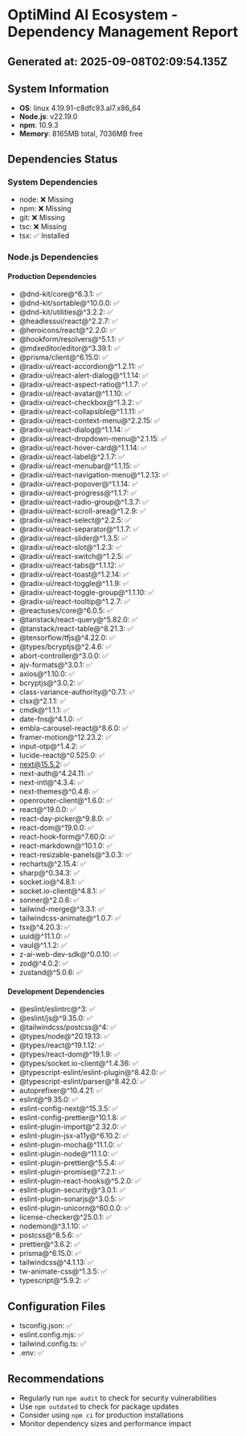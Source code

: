# OptiMind AI Ecosystem - Dependency Management Report

## Generated at: 2025-09-08T02:09:54.135Z

## System Information
- **OS**: linux 4.19.91-c8dfc93.al7.x86_64
- **Node.js**: v22.19.0
- **npm**: 10.9.3
- **Memory**: 8165MB total, 7036MB free

## Dependencies Status

### System Dependencies
- node: ❌ Missing
- npm: ❌ Missing
- git: ❌ Missing
- tsc: ❌ Missing
- tsx: ✅ Installed

### Node.js Dependencies

#### Production Dependencies
- @dnd-kit/core@^6.3.1: ✅
- @dnd-kit/sortable@^10.0.0: ✅
- @dnd-kit/utilities@^3.2.2: ✅
- @headlessui/react@^2.2.7: ✅
- @heroicons/react@^2.2.0: ✅
- @hookform/resolvers@^5.1.1: ✅
- @mdxeditor/editor@^3.39.1: ✅
- @prisma/client@^6.15.0: ✅
- @radix-ui/react-accordion@^1.2.11: ✅
- @radix-ui/react-alert-dialog@^1.1.14: ✅
- @radix-ui/react-aspect-ratio@^1.1.7: ✅
- @radix-ui/react-avatar@^1.1.10: ✅
- @radix-ui/react-checkbox@^1.3.2: ✅
- @radix-ui/react-collapsible@^1.1.11: ✅
- @radix-ui/react-context-menu@^2.2.15: ✅
- @radix-ui/react-dialog@^1.1.14: ✅
- @radix-ui/react-dropdown-menu@^2.1.15: ✅
- @radix-ui/react-hover-card@^1.1.14: ✅
- @radix-ui/react-label@^2.1.7: ✅
- @radix-ui/react-menubar@^1.1.15: ✅
- @radix-ui/react-navigation-menu@^1.2.13: ✅
- @radix-ui/react-popover@^1.1.14: ✅
- @radix-ui/react-progress@^1.1.7: ✅
- @radix-ui/react-radio-group@^1.3.7: ✅
- @radix-ui/react-scroll-area@^1.2.9: ✅
- @radix-ui/react-select@^2.2.5: ✅
- @radix-ui/react-separator@^1.1.7: ✅
- @radix-ui/react-slider@^1.3.5: ✅
- @radix-ui/react-slot@^1.2.3: ✅
- @radix-ui/react-switch@^1.2.5: ✅
- @radix-ui/react-tabs@^1.1.12: ✅
- @radix-ui/react-toast@^1.2.14: ✅
- @radix-ui/react-toggle@^1.1.9: ✅
- @radix-ui/react-toggle-group@^1.1.10: ✅
- @radix-ui/react-tooltip@^1.2.7: ✅
- @reactuses/core@^6.0.5: ✅
- @tanstack/react-query@^5.82.0: ✅
- @tanstack/react-table@^8.21.3: ✅
- @tensorflow/tfjs@^4.22.0: ✅
- @types/bcryptjs@^2.4.6: ✅
- abort-controller@^3.0.0: ✅
- ajv-formats@^3.0.1: ✅
- axios@^1.10.0: ✅
- bcryptjs@^3.0.2: ✅
- class-variance-authority@^0.7.1: ✅
- clsx@^2.1.1: ✅
- cmdk@^1.1.1: ✅
- date-fns@^4.1.0: ✅
- embla-carousel-react@^8.6.0: ✅
- framer-motion@^12.23.2: ✅
- input-otp@^1.4.2: ✅
- lucide-react@^0.525.0: ✅
- next@15.5.2: ✅
- next-auth@^4.24.11: ✅
- next-intl@^4.3.4: ✅
- next-themes@^0.4.6: ✅
- openrouter-client@^1.6.0: ✅
- react@^19.0.0: ✅
- react-day-picker@^9.8.0: ✅
- react-dom@^19.0.0: ✅
- react-hook-form@^7.60.0: ✅
- react-markdown@^10.1.0: ✅
- react-resizable-panels@^3.0.3: ✅
- recharts@^2.15.4: ✅
- sharp@^0.34.3: ✅
- socket.io@^4.8.1: ✅
- socket.io-client@^4.8.1: ✅
- sonner@^2.0.6: ✅
- tailwind-merge@^3.3.1: ✅
- tailwindcss-animate@^1.0.7: ✅
- tsx@^4.20.3: ✅
- uuid@^11.1.0: ✅
- vaul@^1.1.2: ✅
- z-ai-web-dev-sdk@^0.0.10: ✅
- zod@^4.0.2: ✅
- zustand@^5.0.6: ✅

#### Development Dependencies
- @eslint/eslintrc@^3: ✅
- @eslint/js@^9.35.0: ✅
- @tailwindcss/postcss@^4: ✅
- @types/node@^20.19.13: ✅
- @types/react@^19.1.12: ✅
- @types/react-dom@^19.1.9: ✅
- @types/socket.io-client@^1.4.36: ✅
- @typescript-eslint/eslint-plugin@^8.42.0: ✅
- @typescript-eslint/parser@^8.42.0: ✅
- autoprefixer@^10.4.21: ✅
- eslint@^9.35.0: ✅
- eslint-config-next@^15.3.5: ✅
- eslint-config-prettier@^10.1.8: ✅
- eslint-plugin-import@^2.32.0: ✅
- eslint-plugin-jsx-a11y@^6.10.2: ✅
- eslint-plugin-mocha@^11.1.0: ✅
- eslint-plugin-node@^11.1.0: ✅
- eslint-plugin-prettier@^5.5.4: ✅
- eslint-plugin-promise@^7.2.1: ✅
- eslint-plugin-react-hooks@^5.2.0: ✅
- eslint-plugin-security@^3.0.1: ✅
- eslint-plugin-sonarjs@^3.0.5: ✅
- eslint-plugin-unicorn@^60.0.0: ✅
- license-checker@^25.0.1: ✅
- nodemon@^3.1.10: ✅
- postcss@^8.5.6: ✅
- prettier@^3.6.2: ✅
- prisma@^6.15.0: ✅
- tailwindcss@^4.1.13: ✅
- tw-animate-css@^1.3.5: ✅
- typescript@^5.9.2: ✅

## Configuration Files
- tsconfig.json: ✅
- eslint.config.mjs: ✅
- tailwind.config.ts: ✅
- .env: ✅

## Recommendations
- Regularly run `npm audit` to check for security vulnerabilities
- Use `npm outdated` to check for package updates
- Consider using `npm ci` for production installations
- Monitor dependency sizes and performance impact

